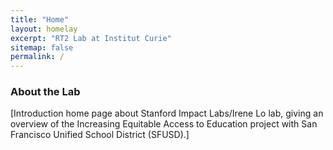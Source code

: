 ```yaml
---
title: "Home"
layout: homelay
excerpt: "RT2 Lab at Institut Curie"
sitemap: false
permalink: /
---
```


### About the Lab

[Introduction home page about Stanford Impact Labs/Irene Lo lab, giving an overview of the Increasing Equitable Access to Education project with San Francisco Unified School District (SFUSD).]

